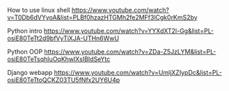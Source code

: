 
How to use linux shell
https://www.youtube.com/watch?v=T0Db6dVYyoA&list=PLBf0hzazHTGMh2fe2MFf3lCgk0rKmS2by

Python intro
https://www.youtube.com/watch?v=YYXdXT2l-Gg&list=PL-osiE80TeTt2d9bfVyTiXJA-UTHn6WwU

Python OOP
https://www.youtube.com/watch?v=ZDa-Z5JzLYM&list=PL-osiE80TeTsqhIuOqKhwlXsIBIdSeYtc

Django webapp
https://www.youtube.com/watch?v=UmljXZIypDc&list=PL-osiE80TeTtoQCKZ03TU5fNfx2UY6U4p
